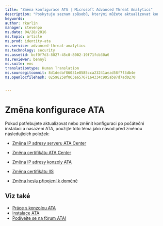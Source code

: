 ```yaml
---
title: "Změna konfigurace ATA | Microsoft Advanced Threat Analytics"
description: "Poskytuje seznam způsobů, kterými můžete aktualizovat konfiguraci ATA."
keywords: 
author: rkarlin
manager: stevenpo
ms.date: 04/28/2016
ms.topic: article
ms.prod: identity-ata
ms.service: advanced-threat-analytics
ms.technology: security
ms.assetid: bcf0f7d3-8027-45c0-8002-19f71fcb30a6
ms.reviewer: bennyl
ms.suite: ems
translationtype: Human Translation
ms.sourcegitcommit: 8d1dedaf86031e8585cca23241aead58f7f3db4e
ms.openlocfilehash: 02598258f063e65767164334c995ab87d7ad0270


---
```


# Změna konfigurace ATA

Pokud potřebujete aktualizovat nebo změnit konfiguraci po počáteční instalaci a nasazení ATA, použijte toto téma jako návod před změnou následujících položek:

-   [Změna IP adresy serveru ATA Center](modifying-ata-config-centerip.md)

-   [Změna certifikátu ATA Center](modifying-ata-config-centercert.md)

-   [Změna IP adresy konzoly ATA](modifying-ata-config-consoleip.md)

-   [Změna certifikátu IIS](modifying-ata-config-iiscert.md)

-   [Změna hesla připojení k doméně](modifying-ata-config-dcpassword.md)

## Viz také
- [Práce s konzolou ATA](working-with-ata-console.md)
- [Instalace ATA](install-ata.md)
- [Podívejte se na fórum ATA!](https://social.technet.microsoft.com/Forums/security/home?forum=mata)



<!--HONumber=Jun16_HO4-->


